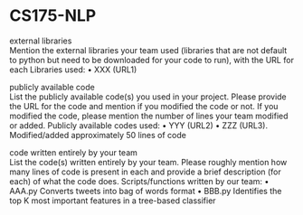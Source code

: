 # CS175-NLP

external libraries  
Mention the external libraries your team used (libraries that are not default to python but
need to be downloaded for your code to run), with the URL for each
Libraries used:
• XXX (URL1)  

publicly available code  
List the publicly available code(s) you used in your project. Please provide the URL for the
code and mention if you modified the code or not. If you modified the code, please mention
the number of lines your team modified or added.
Publicly available codes used:
• YYY (URL2)
• ZZZ (URL3). Modified/added approximately 50 lines of code  

code written entirely by your team  
List the code(s) written entirely by your team. Please roughly mention how
many lines of code is present in each and provide a brief description (for each) of what the
code does.
Scripts/functions written by our team:
• AAA.py Converts tweets into bag of words format
• BBB.py Identifies the top K most important features in a tree-based classifier
